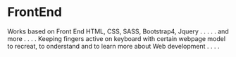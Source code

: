 # FrontEnd
Works based on Front End HTML, CSS, SASS, Bootstrap4, Jquery . . . . . and more . . . .
Keeping fingers active on keyboard with certain webpage model to recreat, to onderstand and  to learn more about Web development . . . .

